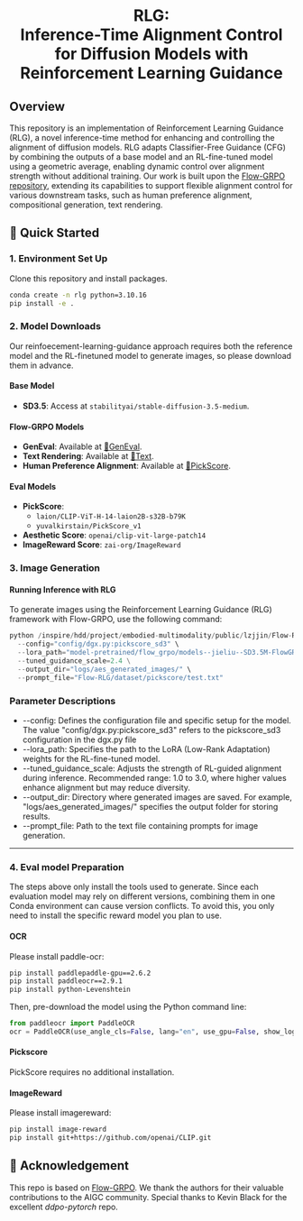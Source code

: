 <h1 align="center"> RLG:<br>Inference-Time Alignment Control for Diffusion Models with Reinforcement Learning Guidance </h1>
<!-- <div align="center">
  <a href='https://arxiv.org/abs/2505.05470'><img src='https://img.shields.io/badge/ArXiv-red?logo=arxiv'></a>  &nbsp;
  <a href='https://gongyeliu.github.io/Flow-GRPO/'><img src='https://img.shields.io/badge/Visualization-green?logo=github'></a> &nbsp;
  <a href="https://github.com/yifan123/flow_grpo"><img src="https://img.shields.io/badge/Code-9E95B7?logo=github"></a> &nbsp; 
  <a href='https://huggingface.co/collections/jieliu/sd35m-flowgrpo-68298ec27a27af64b0654120'><img src='https://img.shields.io/badge/Model-blue?logo=huggingface'></a> &nbsp; 
  <a href='https://huggingface.co/spaces/jieliu/SD3.5-M-Flow-GRPO'><img src='https://img.shields.io/badge/Demo-blue?logo=huggingface'></a> &nbsp;
</div> -->

## Overview
This repository is an implementation of Reinforcement Learning Guidance (RLG), a novel inference-time method for enhancing and controlling the alignment of diffusion models. RLG adapts Classifier-Free Guidance (CFG) by combining the outputs of a base model and an RL-fine-tuned model using a geometric average, enabling dynamic control over alignment strength without additional training. Our work is built upon the [Flow-GRPO repository](https://github.com/yifan123/flow_grpo), extending its capabilities to support flexible alignment control for various downstream tasks, such as human preference alignment, compositional generation, text rendering.


<!-- ## 🤗 Model
| Task    | Model |
| -------- | -------- |
| GenEval     | [🤗GenEval](https://huggingface.co/jieliu/SD3.5M-FlowGRPO-GenEval) |
| Text Rendering     | [🤗Text](https://huggingface.co/jieliu/SD3.5M-FlowGRPO-Text) |
| Human Preference Alignment     | [🤗PickScore](https://huggingface.co/jieliu/SD3.5M-FlowGRPO-PickScore) | -->


## 🚀 Quick Started
### 1. Environment Set Up
Clone this repository and install packages.
```bash
conda create -n rlg python=3.10.16
pip install -e .
```
### 2. Model Downloads

Our reinfoecement-learning-guidance approach requires both the reference model and the RL-finetuned model to generate images, so please download them in advance.

#### Base Model

* **SD3.5**: Access at `stabilityai/stable-diffusion-3.5-medium`.

#### Flow-GRPO Models

* **GenEval**: Available at [🤗GenEval](https://huggingface.co/jieliu/SD3.5M-FlowGRPO-GenEval).
* **Text Rendering**: Available at [🤗Text](https://huggingface.co/jieliu/SD3.5M-FlowGRPO-Text).
* **Human Preference Alignment**: Available at [🤗PickScore](https://huggingface.co/jieliu/SD3.5M-FlowGRPO-PickScore).

#### Eval Models

* **PickScore**:
  * `laion/CLIP-ViT-H-14-laion2B-s32B-b79K`
  * `yuvalkirstain/PickScore_v1`
* **Aesthetic Score**: `openai/clip-vit-large-patch14`
* **ImageReward Score**: `zai-org/ImageReward`


### 3. Image Generation
#### Running Inference with RLG

To generate images using the Reinforcement Learning Guidance (RLG) framework with Flow-GRPO, use the following command:
```python
python /inspire/hdd/project/embodied-multimodality/public/lzjjin/Flow-RLG/scripts/generate.py \
  --config="config/dgx.py:pickscore_sd3" \
  --lora_path="model-pretrained/flow_grpo/models--jieliu--SD3.5M-FlowGRPO-PickScore/snapshots/10c56697459bbdbe54d5e375912f49a0bcfae773" \
  --tuned_guidance_scale=2.4 \
  --output_dir="logs/aes_generated_images/" \
  --prompt_file="Flow-RLG/dataset/pickscore/test.txt"

```
### Parameter Descriptions

* \--config: Defines the configuration file and specific setup for the model. The value "config/dgx.py\:pickscore\_sd3" refers to the pickscore\_sd3 configuration in the dgx.py file
* \--lora\_path: Specifies the path to the LoRA (Low-Rank Adaptation) weights for the RL-fine-tuned model. 
* \--tuned\_guidance\_scale: Adjusts the strength of RL-guided alignment during inference. Recommended range: 1.0 to 3.0, where higher values enhance alignment but may reduce diversity.
* \--output\_dir: Directory where generated images are saved. For example, "logs/aes\_generated\_images/" specifies the output folder for storing results.
* \--prompt\_file: Path to the text file containing prompts for image generation. 

---

### 4. Eval model Preparation
The steps above only install the tools used to generate. Since each evaluation model may rely on different versions, combining them in one Conda environment can cause version conflicts. To avoid this, you only need to install the specific reward model you plan to use.
<!-- 
#### GenEval
Please create a new Conda virtual environment and install the corresponding dependencies according to the instructions in [reward-server](https://github.com/yifan123/reward-server). -->

#### OCR
Please install paddle-ocr:
```bash
pip install paddlepaddle-gpu==2.6.2
pip install paddleocr==2.9.1
pip install python-Levenshtein
```
Then, pre-download the model using the Python command line:
```python
from paddleocr import PaddleOCR
ocr = PaddleOCR(use_angle_cls=False, lang="en", use_gpu=False, show_log=False)
```

#### Pickscore
PickScore requires no additional installation.

#### ImageReward
Please install imagereward:
```bash
pip install image-reward
pip install git+https://github.com/openai/CLIP.git
```



## 🤗 Acknowledgement
This repo is based on [Flow-GRPO](https://github.com/yifan123/flow_grpo). We thank the authors for their valuable contributions to the AIGC community. Special thanks to Kevin Black for the excellent *ddpo-pytorch* repo.

<!-- ## ⭐Citation
If you find Flow-GRPO useful for your research or projects, we would greatly appreciate it if you could cite the following paper:
```
@article{liu2025flow,
  title={Flow-grpo: Training flow matching models via online rl},
  author={Liu, Jie and Liu, Gongye and Liang, Jiajun and Li, Yangguang and Liu, Jiaheng and Wang, Xintao and Wan, Pengfei and Zhang, Di and Ouyang, Wanli},
  journal={arXiv preprint arXiv:2505.05470},
  year={2025}
}
```
If you find Flow-DPO useful for your research or projects, we would greatly appreciate it if you could cite the following paper:
```
@article{liu2025improving,
  title={Improving video generation with human feedback},
  author={Liu, Jie and Liu, Gongye and Liang, Jiajun and Yuan, Ziyang and Liu, Xiaokun and Zheng, Mingwu and Wu, Xiele and Wang, Qiulin and Qin, Wenyu and Xia, Menghan and others},
  journal={arXiv preprint arXiv:2501.13918},
  year={2025}
}
``` -->